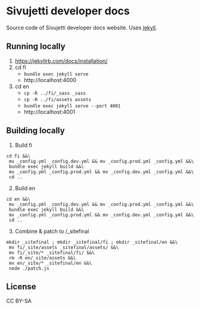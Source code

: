 # Sivujetti developer docs

Source code of Sivujetti developer docs website. Uses [jekyll](jekyllrb.com/).

## Running locally

1. https://jekyllrb.com/docs/installation/
1. cd fi
    - `bundle exec jekyll serve`
    - http://localhost:4000
1. cd en
    - `cp -R ../fi/_sass _sass`
    - `cp -R ../fi/assets assets`
    - `bundle exec jekyll serve --port 4001`
    - http://localhost:4001

## Building locally

1. Build fi
```
cd fi &&\
 mv _config.yml _config.dev.yml && mv _config.prod.yml _config.yml &&\
 bundle exec jekyll build &&\
 mv _config.yml _config.prod.yml && mv _config.dev.yml _config.yml &&\
 cd ..
```

2. Build en
```
cd en &&\
 mv _config.yml _config.dev.yml && mv _config.prod.yml _config.yml &&\
 bundle exec jekyll build &&\
 mv _config.yml _config.prod.yml && mv _config.dev.yml _config.yml &&\
 cd ..
```

3. Combine & patch to /_sitefinal
```
mkdir _sitefinal ; mkdir _sitefinal/fi ; mkdir _sitefinal/en &&\
 mv fi/_site/assets _sitefinal/assets/ &&\
 mv fi/_site/* _sitefinal/fi/ &&\
 rm -R en/_site/assets &&\
 mv en/_site/* _sitefinal/en &&\
 node ./patch.js
```

## License

CC BY-SA
